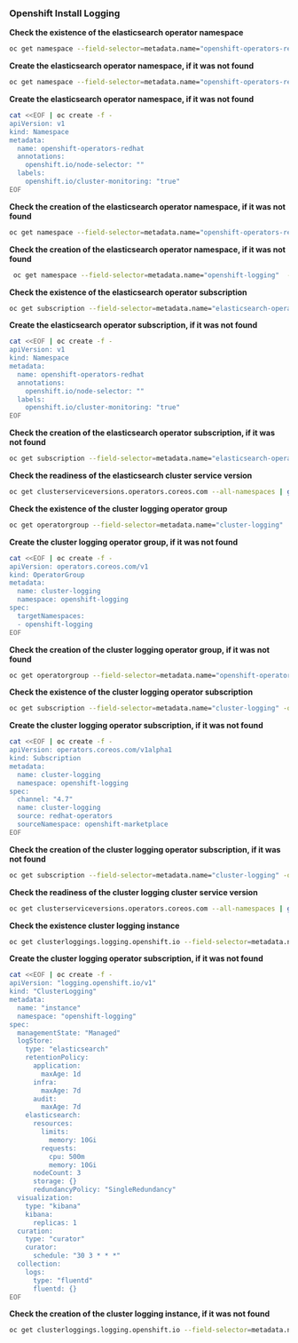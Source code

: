 
### Openshift Install Logging

**Check the existence of the elasticsearch operator namespace**
```bash
oc get namespace --field-selector=metadata.name="openshift-operators-redhat"  -o=jsonpath="{.items[*]['metadata.name']}"
```
**Create the elasticsearch operator namespace, if it was not found**
```bash
oc get namespace --field-selector=metadata.name="openshift-operators-redhat"  -o=jsonpath="{.items[*]['metadata.name']}"
```
**Create the elasticsearch operator namespace, if it was not found**
```bash
cat <<EOF | oc create -f -
apiVersion: v1
kind: Namespace
metadata:
  name: openshift-operators-redhat 
  annotations:
    openshift.io/node-selector: ""
  labels:
    openshift.io/cluster-monitoring: "true"
EOF
```
**Check the creation of the elasticsearch operator namespace, if it was not found**
```bash
oc get namespace --field-selector=metadata.name="openshift-operators-redhat"  -o=jsonpath="{.items[*]['metadata.name']}" -n openshift-operators-redhat
```
**Check the creation of the elasticsearch operator namespace, if it was not found**
```bash
 oc get namespace --field-selector=metadata.name="openshift-logging"  -o=jsonpath="{.items[*]['metadata.name']}" -n openshift-operators-redhat
```
**Check the existence of the elasticsearch operator subscription**
```bash
oc get subscription --field-selector=metadata.name="elasticsearch-operator" -o=jsonpath="{.items[*]['metadata.name']}" -n openshift-operators-redhat
```
**Create the elasticsearch operator subscription, if it was not found**
```bash
cat <<EOF | oc create -f -
apiVersion: v1
kind: Namespace
metadata:
  name: openshift-operators-redhat 
  annotations:
    openshift.io/node-selector: ""
  labels:
    openshift.io/cluster-monitoring: "true"
EOF
```
**Check the creation of the elasticsearch operator subscription, if it was not found**
```bash
oc get subscription --field-selector=metadata.name="elasticsearch-operator" -o=jsonpath="{.items[*]['metadata.name']}" -n openshift-operators-redhat
```
**Check the readiness of the elasticsearch cluster service version**
```bash
oc get clusterserviceversions.operators.coreos.com --all-namespaces | grep -i succeeded | grep 'elasticsearch-operator' | wc -l
```
**Check the existence of the cluster logging operator group**
```bash
oc get operatorgroup --field-selector=metadata.name="cluster-logging"  -o=jsonpath="{.items[*]['metadata.name']}" -n openshift-logging
```
**Create the cluster logging operator group, if it was not found**
```bash
cat <<EOF | oc create -f -
apiVersion: operators.coreos.com/v1
kind: OperatorGroup
metadata:
  name: cluster-logging
  namespace: openshift-logging 
spec:
  targetNamespaces:
  - openshift-logging
EOF
```
**Check the creation of the cluster logging operator group, if it was not found**
```bash
oc get operatorgroup --field-selector=metadata.name="openshift-operators-redhat"  -o=jsonpath="{.items[*]['metadata.name']}" -n openshift-operators-redhat
```
**Check the existence of the cluster logging operator subscription**
```bash
oc get subscription --field-selector=metadata.name="cluster-logging" -o=jsonpath="{.items[*]['metadata.name']}" -n openshift-logging
```
**Create the cluster logging operator subscription, if it was not found**
```bash
cat <<EOF | oc create -f -
apiVersion: operators.coreos.com/v1alpha1
kind: Subscription
metadata:
  name: cluster-logging
  namespace: openshift-logging 
spec:
  channel: "4.7" 
  name: cluster-logging
  source: redhat-operators 
  sourceNamespace: openshift-marketplace
EOF
```
**Check the creation of the cluster logging operator subscription, if it was not found**
```bash
oc get subscription --field-selector=metadata.name="cluster-logging" -o=jsonpath="{.items[*]['metadata.name']}" -n openshift-logging
```
**Check the readiness of the cluster logging cluster service version**
```bash
oc get clusterserviceversions.operators.coreos.com --all-namespaces | grep -i succeeded | grep 'clusterlogging'
```
**Check the existence cluster logging instance**
```bash
oc get clusterloggings.logging.openshift.io --field-selector=metadata.name=instance -o=jsonpath="{.items[*]['metadata.name']}" -n openshift-logging
```
**Create the cluster logging operator subscription, if it was not found**
```bash
cat <<EOF | oc create -f -
apiVersion: "logging.openshift.io/v1"
kind: "ClusterLogging"
metadata:
  name: "instance"
  namespace: "openshift-logging"
spec:
  managementState: "Managed"  
  logStore:
    type: "elasticsearch"  
    retentionPolicy: 
      application:
        maxAge: 1d
      infra:
        maxAge: 7d
      audit:
        maxAge: 7d
    elasticsearch:
      resources:
        limits:
          memory: 10Gi
        requests:
          cpu: 500m
          memory: 10Gi
      nodeCount: 3
      storage: {}
      redundancyPolicy: "SingleRedundancy"
  visualization:
    type: "kibana"  
    kibana:
      replicas: 1
  curation:
    type: "curator"
    curator:
      schedule: "30 3 * * *" 
  collection:
    logs:
      type: "fluentd"  
      fluentd: {}
EOF
```
**Check the creation of the cluster logging instance, if it was not found**
```bash
oc get clusterloggings.logging.openshift.io --field-selector=metadata.name=instance -o=jsonpath="{.items[*]['metadata.name']}" -n openshift-logging
```
